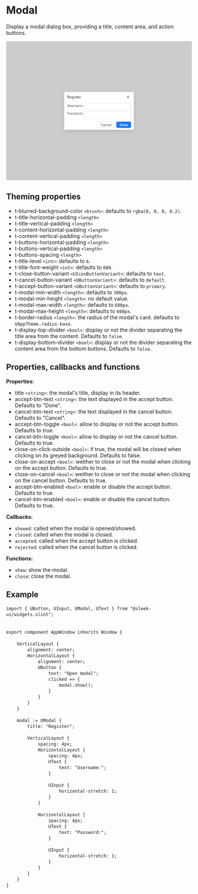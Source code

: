 
# Modal
Display a modal dialog box, providing a title, content area, and action buttons.    

![modal presentation](images/modal.png)

## Theming properties
- t-blurred-background-color `<brush>`: defaults to `rgba(0, 0, 0, 0.2)`.
- t-title-horizontal-padding `<length>`
- t-title-vertical-padding `<length>`
- t-content-horizontal-padding `<length>`
- t-content-vertical-padding `<length>`
- t-buttons-horizontal-padding `<length>`
- t-buttons-vertical-padding `<length>`
- t-buttons-spacing `<length>`
- t-title-level `<int>`: defaults to `6`.
- t-title-font-weight `<int>`: defaults to `600`.
- t-close-button-variant `<UIconButtonVariant>`: defaults to `text`.
- t-cancel-button-variant `<UButtonVariant>`: defaults to `default`.
- t-accept-button-variant `<UButtonVariant>`: defaults to `primary`.
- t-modal-min-width `<length>`: defaults to `300px`.
- t-modal-min-height `<length>`: no default value.
- t-modal-max-width `<length>`: defaults to `600px`.
- t-modal-max-height `<length>`: defaults to `600px`.
- t-border-radius `<length>`: the radius of the modal's card. defaults to `UAppTheme.radius-base`.
- t-display-top-divider `<bool>`: display or not the divider separating the title area from the content. Defaults to `false`.
- t-display-bottom-divider `<bool>`: display or not the divider separating the content area from the bottom buttons. Defaults to `false`.

## Properties, callbacks and functions
**Properties:**
- title `<string>`: the modal's title, display in its header.
- accept-btn-text `<string>`: the text displayed in the accept button. Defaults to "Done".
- cancel-btn-text `<string>`: the text displayed in the cancel button. Defaults to "Cancel".
- accept-btn-toggle `<bool>`: allow to display or not the accept button. Defaults to true.
- cancel-btn-toggle `<bool>`: allow to display or not the cancel button. Defaults to true.
- close-on-click-outside `<bool>`: if true, the modal will be closed when clicking on its greyed background. Defaults to false.
- close-on-accept `<bool>`: weither to close or not the modal when clicking on the accept button. Defaults to true.
- close-on-cancel `<bool>`: weither to close or not the modal when clicking on the cancel button. Defaults to true.
- accept-btn-enabled `<bool>`: enable or disable the accept button. Defaults to true.
- cancel-btn-enabled `<bool>`: enable or disable the cancel button. Defaults to true.

**Callbacks:**
- `showed`: called when the modal is opened/showed.
- `closed`: called when the modal is closed.
- `accepted`: called when the accept button is clicked.
- `rejected`: called when the cancel button is clicked.

**Functions:**
- `show`: show the modal.
- `close`: close the modal.

## Example
```slint
import { UButton, UInput, UModal, UText } from "@sleek-ui/widgets.slint";


export component AppWindow inherits Window {
	
    VerticalLayout {
        alignment: center;
        HorizontalLayout {
            alignment: center;
            UButton {
                text: "Open modal";
                clicked => {
                    modal.show();
                }
            }
        }
    }

    modal := UModal {
        title: "Register";

        VerticalLayout {
            spacing: 4px;
            HorizontalLayout {
                spacing: 4px;
                UText {
                    text: "Username:";
                }

                UInput {
                    horizontal-stretch: 1;
                }
            }

            HorizontalLayout {
                spacing: 4px;
                UText {
                    text: "Password:";
                }

                UInput {
                    horizontal-stretch: 1;
                }
            }
        }
    }
}
```